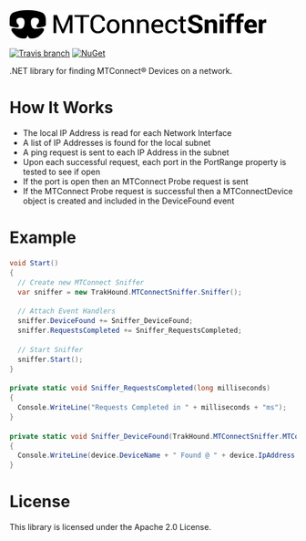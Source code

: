 ![MTConnect Sniffer](mtc-sniffer-logo-50px.png)

[![Travis branch](https://img.shields.io/travis/TrakHound/MTConnect-Sniffer.svg?style=flat-square)](https://travis-ci.org/TrakHound/MTConnect-Sniffer) [![NuGet](https://img.shields.io/nuget/v/MTConnect-Sniffer.svg?style=flat-square)](https://www.nuget.org/packages/MTConnect-Sniffer/)

.NET library for finding MTConnect® Devices on a network.

# How It Works
- The local IP Address is read for each Network Interface
- A list of IP Addresses is found for the local subnet
- A ping request is sent to each IP Address in the subnet
- Upon each successful request, each port in the PortRange property is tested to see if open
- If the port is open then an MTConnect Probe request is sent
- If the MTConnect Probe request is successful then a MTConnectDevice object is created and included in the DeviceFound event

# Example

```c#
void Start()
{
  // Create new MTConnect Sniffer
  var sniffer = new TrakHound.MTConnectSniffer.Sniffer();

  // Attach Event Handlers
  sniffer.DeviceFound += Sniffer_DeviceFound;
  sniffer.RequestsCompleted += Sniffer_RequestsCompleted;

  // Start Sniffer
  sniffer.Start();
}

private static void Sniffer_RequestsCompleted(long milliseconds)
{
  Console.WriteLine("Requests Completed in " + milliseconds + "ms");
}

private static void Sniffer_DeviceFound(TrakHound.MTConnectSniffer.MTConnectDevice device)
{
  Console.WriteLine(device.DeviceName + " Found @ " + device.IpAddress + ":" + device.Port + " (" + device.MacAddress + ")");
}
```

# License
This library is licensed under the Apache 2.0 License.
